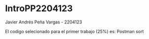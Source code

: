 # IntroPP2204123

Javier Andrés Peña Vargas - 2204123

El codigo selecionado para el primer trabajo (25%) es: Postman sort

